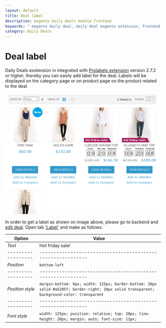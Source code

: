 ```yaml
---
layout: default
title: Deal label
description: magento daily deals module frontend
keywords: " magento daily deal, daily deal magento extension, frontend, deal label"
category: Daily Deals
---
```


# Deal label

Daily Deals exstension in integrated with [Prolabels extension](/m1/extensions/prolabels/)
version 2.7.2 or higher, thereby you can easily add label for the deal. Labels
will be displayed on the category page or on product page on the product
related to the deal.

![Deal label example](/images/dailydeals/frontend/deal-label.png)

In order to get a label as shown on image above, please go to backend and
[edit deal](../../../backend/edit-deal/). Open tab
['Label'](../../../backend/create-deal/#label-tab) and make as follows:

| Option           | Value |
|------------------|-----------------------------------------------------------|
| *Text*           | Hot friday sale! |
|------------------|-----------------------------------------------------------|
| *Position*       | `bottom-left` |
|------------------|-----------------------------------------------------------|
| *Position style* | `margin-bottom: 0px; width: 125px; border-bottom: 20px solid #a5205f; border-right: 10px solid transparent; background-color: transparent` |
|------------------|-----------------------------------------------------------|
| *Font style*     | `width: 125px; position: relative; top: 20px; line-height: 20px; margin: auto; font-size: 11px;`|

